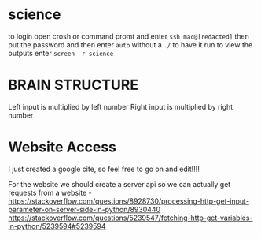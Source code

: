 # science

to login open crosh or command promt and enter `ssh mac@[redacted]` then put the password and then enter `auto` without a `./` to have it run
to view the outputs enter `screen -r science`

# BRAIN STRUCTURE
Left input is multiplied by left number
Right input is multiplied by right number


# Website Access
I just created a google cite, so feel free to go on and edit!!!!

For the website we should create a server api so we can actually get requests from a website - https://stackoverflow.com/questions/8928730/processing-http-get-input-parameter-on-server-side-in-python/8930440 https://stackoverflow.com/questions/5239547/fetching-http-get-variables-in-python/5239594#5239594
